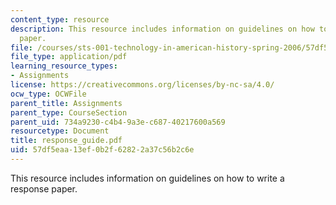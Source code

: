 ```yaml
---
content_type: resource
description: This resource includes information on guidelines on how to write a response
  paper.
file: /courses/sts-001-technology-in-american-history-spring-2006/57df5eaa13ef0b2f62822a37c56b2c6e_response_guide.pdf
file_type: application/pdf
learning_resource_types:
- Assignments
license: https://creativecommons.org/licenses/by-nc-sa/4.0/
ocw_type: OCWFile
parent_title: Assignments
parent_type: CourseSection
parent_uid: 734a9230-c4b4-9a3e-c687-40217600a569
resourcetype: Document
title: response_guide.pdf
uid: 57df5eaa-13ef-0b2f-6282-2a37c56b2c6e
---
```

This resource includes information on guidelines on how to write a response paper.